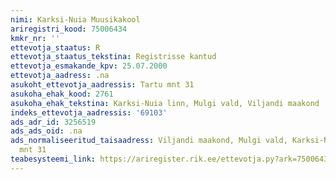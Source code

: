 ```yaml
---
nimi: Karksi-Nuia Muusikakool
ariregistri_kood: 75006434
kmkr_nr: ''
ettevotja_staatus: R
ettevotja_staatus_tekstina: Registrisse kantud
ettevotja_esmakande_kpv: 25.07.2000
ettevotja_aadress: .na
asukoht_ettevotja_aadressis: Tartu mnt 31
asukoha_ehak_kood: 2761
asukoha_ehak_tekstina: Karksi-Nuia linn, Mulgi vald, Viljandi maakond
indeks_ettevotja_aadressis: '69103'
ads_adr_id: 3256519
ads_ads_oid: .na
ads_normaliseeritud_taisaadress: Viljandi maakond, Mulgi vald, Karksi-Nuia linn, Tartu
  mnt 31
teabesysteemi_link: https://ariregister.rik.ee/ettevotja.py?ark=75006434&ref=rekvisiidid
---
```


